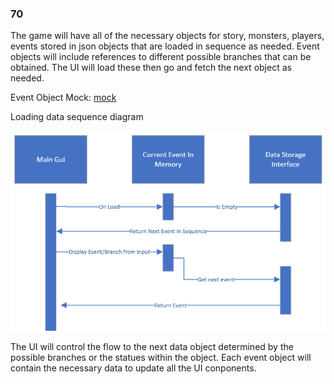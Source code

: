 ### 70
The game will have all of the necessary objects for story, monsters, players, events stored in json objects that are loaded in sequence as needed. Event objects will include references to different possible branches that can be obtained. The UI will load these then go and fetch the next object as needed.

Event Object Mock: [mock](./mocks/eventobject.json)

Loading data sequence diagram

![dataseqdia](./images/req-70-sequence.png)

The UI will control the flow to the next data object determined by the possible branches or the statues within the object.
Each event object will contain the necessary data to update all the UI conponents.
